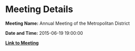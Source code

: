 # Meeting Details

**Meeting Name:** Annual Meeting of the Metropolitan District

**Date and Time:** 2015-06-19 19:00:00

**[Link to Meeting](https://www.limerick.ie/council/whats-on/annual-meeting-metropolitan-district)**
